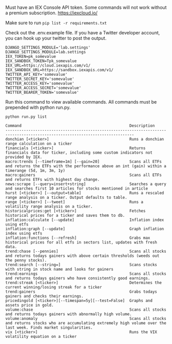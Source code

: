 Must have an IEX Console API token. Some commands will not work without a premium subscription.
https://iexcloud.io/



Make sure to run ```pip list -r requirements.txt```

Check out the .env.example file. If you have a Twitter developer account, you can hook up your twitter to post the output.


```
DJANGO_SETTINGS_MODULE='lab.settings'
DJANGO_SETTINGS_MODULE=lab.settings
IEX_TOKEN=pk_somevalue
IEX_SANDBOX_TOKEN=Tpk_somevalue
IEX_URL=https://cloud.iexapis.com/v1/
IEX_SANDBOX_URL=https://sandbox.iexapis.com/v1/
TWITTER_API_KEY='somevalue'
TWITTER_SECRET_KEY='somevalue'
TWITTER_ACCESS_KEY='somevalue'
TWITTER_ACCESS_SECRET='somevalue'
TWITTER_BEARER_TOKEN='somevalue'
```

Run this command to view available commands. All commands must be prepended with python run.py.


```python run.py list```

```
Command                                               Description
------------------------------------------------------------------------------------------------------------------------------
donchian [<ticker>]                                   Runs a donchian range calculation on a ticker
financials [<ticker>]                                 Returns financials data for ticker, including some custom indicators not provided by IEX.
macro:trends [--timeframe=1m] [--gain=20]             Scans all ETFs and returns the ETFs with the performance above an int (gain) within a timerange (5d, 1m, 3m, 1y)
macro:gainers                                         Scans all ETFs and returns ETFs with highest day change.
news:scrape [--query=insert+string]                   Searches a query and searches first 10 articles for stocks mentioned in article
hurst [<ticker>] [--output=table]                     Runs a rescaled range analysis on a ticker. Output defaults to table.
range [<ticker>] [--tweet]                            Runs a volatility range analysis on a ticker.
historicalprices:get [<ticker>]                       Fetches historical prices for a ticker and saves them to db.
inflation:calculate [--update]                        Inflation index using etfs
inflation:graph [--update]                            Graph inflation index using etfs
inflation:functions [--refresh]                       Grabs max historical prices for all etfs in sectors list, updates with fresh data.
trend:chase [--pennies]                               Scans all stocks and returns todays gainers with above certain thresholds (weeds out the penny stocks).
trend:search [--string=]                              Scans stocks with string in stock name and looks for gainers
trend:earnings                                        Scans all stocks and returns todays gainers who have consistently good earnings.
trend:streak [<ticker>]                               Determines the current winning/losing streak for a ticker
trend:gainers                                         Grabs todays gainers and checks their earnings.
pricedingold [<ticker>][--timespan=5y][--test=False]  Graphs and assets price in gold.
volume:chase                                          Scans all stocks and returns todays gainers with abnormally high volume.
volume:anomaly                                        Scans all stocks and returns stocks who are accumulating extremely high volume over the last week. Finds market singularities.
vix [<ticker>]                                        Runs the VIX volatility equation on a ticker
```
